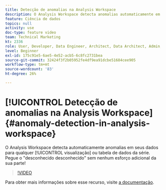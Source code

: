 ```yaml
---
title: Detecção de anomalias na Analysis Workspace
description: O Analysis Workspace detecta anomalias automaticamente em seus dados para qualquer visualização de série de tempo ou tabela de dados. Pegue o "desconhecido desconhecido" sem nenhum esforço adicional da sua parte!
feature: Ciência de dados
topics: null
activity: use
doc-type: feature video
team: Technical Marketing
kt: 2336
role: User, Developer, Data Engineer, Architect, Data Architect, Admin, Leader
level: Beginner
exl-id: 175c91e5-6ae5-4e52-acb5-6c8fc2731bea
source-git-commit: 32424f3f2b05952fe4df9ea91dcbe51684cee905
workflow-type: tm+mt
source-wordcount: '83'
ht-degree: 26%

---
```


# [!UICONTROL Detecção de anomalias na Analysis Workspace] {#anomaly-detection-in-analysis-workspace}

O Analysis Workspace detecta automaticamente anomalias em seus dados para qualquer [!UICONTROL visualização] ou tabela de dados da série. Pegue o &quot;desconhecido desconhecido&quot; sem nenhum esforço adicional da sua parte!

>[!VIDEO](https://video.tv.adobe.com/v/25444/?quality=12)

Para obter mais informações sobre esse recurso, visite [a documentação](https://marketing.adobe.com/resources/help/pt_BR/analytics/analysis-workspace/anomaly_detection.html).
